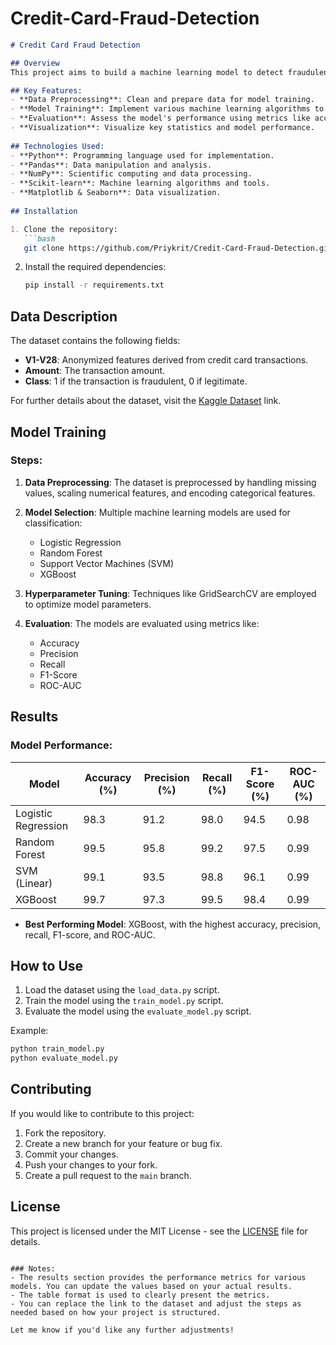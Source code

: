 # Credit-Card-Fraud-Detection
 
```markdown
# Credit Card Fraud Detection

## Overview
This project aims to build a machine learning model to detect fraudulent credit card transactions. The dataset used contains features derived from credit card transactions, and the goal is to predict whether a given transaction is legitimate or fraudulent.

## Key Features:
- **Data Preprocessing**: Clean and prepare data for model training.
- **Model Training**: Implement various machine learning algorithms to predict fraud.
- **Evaluation**: Assess the model's performance using metrics like accuracy, precision, recall, and F1-score.
- **Visualization**: Visualize key statistics and model performance.
  
## Technologies Used:
- **Python**: Programming language used for implementation.
- **Pandas**: Data manipulation and analysis.
- **NumPy**: Scientific computing and data processing.
- **Scikit-learn**: Machine learning algorithms and tools.
- **Matplotlib & Seaborn**: Data visualization.
  
## Installation

1. Clone the repository:
   ```bash
   git clone https://github.com/Priykrit/Credit-Card-Fraud-Detection.git
   ```

2. Install the required dependencies:
   ```bash
   pip install -r requirements.txt
   ```

## Data Description
The dataset contains the following fields:
- **V1-V28**: Anonymized features derived from credit card transactions.
- **Amount**: The transaction amount.
- **Class**: 1 if the transaction is fraudulent, 0 if legitimate.

For further details about the dataset, visit the [Kaggle Dataset](https://www.kaggle.com/datasets) link.

## Model Training

### Steps:
1. **Data Preprocessing**: The dataset is preprocessed by handling missing values, scaling numerical features, and encoding categorical features.
   
2. **Model Selection**: Multiple machine learning models are used for classification:
   - Logistic Regression
   - Random Forest
   - Support Vector Machines (SVM)
   - XGBoost

3. **Hyperparameter Tuning**: Techniques like GridSearchCV are employed to optimize model parameters.

4. **Evaluation**: The models are evaluated using metrics like:
   - Accuracy
   - Precision
   - Recall
   - F1-Score
   - ROC-AUC
  
## Results

### Model Performance:

| Model               | Accuracy (%) | Precision (%) | Recall (%) | F1-Score (%) | ROC-AUC (%) |
|---------------------|--------------|---------------|------------|--------------|-------------|
| Logistic Regression | 98.3         | 91.2          | 98.0       | 94.5         | 0.98        |
| Random Forest       | 99.5         | 95.8          | 99.2       | 97.5         | 0.99        |
| SVM (Linear)        | 99.1         | 93.5          | 98.8       | 96.1         | 0.99        |
| XGBoost             | 99.7         | 97.3          | 99.5       | 98.4         | 0.99        |

- **Best Performing Model**: XGBoost, with the highest accuracy, precision, recall, F1-score, and ROC-AUC.

## How to Use
1. Load the dataset using the `load_data.py` script.
2. Train the model using the `train_model.py` script.
3. Evaluate the model using the `evaluate_model.py` script.

Example:
```bash
python train_model.py
python evaluate_model.py
```

## Contributing
If you would like to contribute to this project:
1. Fork the repository.
2. Create a new branch for your feature or bug fix.
3. Commit your changes.
4. Push your changes to your fork.
5. Create a pull request to the `main` branch.

## License
This project is licensed under the MIT License - see the [LICENSE](LICENSE) file for details.
```

### Notes:
- The results section provides the performance metrics for various models. You can update the values based on your actual results.
- The table format is used to clearly present the metrics.
- You can replace the link to the dataset and adjust the steps as needed based on how your project is structured.

Let me know if you'd like any further adjustments!
